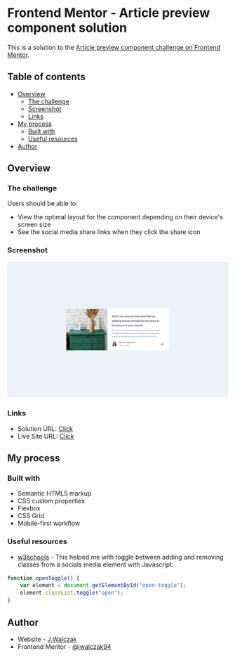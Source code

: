 # Frontend Mentor - Article preview component solution

This is a solution to the [Article preview component challenge on Frontend Mentor](https://www.frontendmentor.io/challenges/article-preview-component-dYBN_pYFT).  

## Table of contents

- [Overview](#overview)
  - [The challenge](#the-challenge)
  - [Screenshot](#screenshot)
  - [Links](#links)
- [My process](#my-process)
  - [Built with](#built-with)
  - [Useful resources](#useful-resources)
- [Author](#author)

## Overview

### The challenge

Users should be able to:

- View the optimal layout for the component depending on their device's screen size
- See the social media share links when they click the share icon

### Screenshot

![](./images/screen.png)


### Links

- Solution URL: [Click](https://www.frontendmentor.io/solutions/responsive-article-preview-component-TCsYPuRJhI)
- Live Site URL: [Click](https://jwalczak94.github.io/Article-preview-component/)

## My process

### Built with

- Semantic HTML5 markup
- CSS custom properties
- Flexbox
- CSS Grid
- Mobile-first workflow

### Useful resources

- [w3schools](https://www.w3schools.com/howto/howto_js_toggle_class.asp) - This helped me with toggle between adding and removing classes from a socials media element with Javascript:
```js
function openToggle() {
    var element = document.getElementById("open-toggle");
    element.classList.toggle("open");
}
```

## Author

- Website - [J.Walczak](https://github.com/jwalczak94)
- Frontend Mentor - [@jwalczak94](https://www.frontendmentor.io/profile/jwalczak94)

